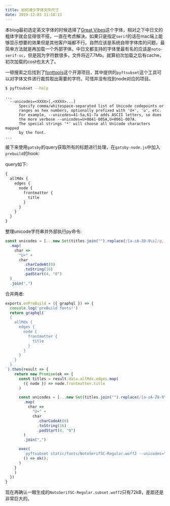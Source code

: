 ```yaml
---
title: 如何减少字体文件尺寸
date: 2019-12-03 11:18:13
---
```


本blog最初选定英文字体的时候选择了[Great Vibes](https://fonts.google.com/specimen/Great+Vibes)这个字体，相对之下中日文的粗体字就会显得很不搭，一直在考虑解决。如果只是指定`serif`的话在mac端上能够显示想要的效果但是其他客户端都不行。自然应该是系统自带字体库的问题，最简单方法就是再加载一个外部字体。中日文都支持的字体里最有名的应该是`noto-serif-sc`，但是因为字符数很多，文件将近7.7Mb。就算初次加载之后有cache，初次加载的cost也太大了。

一顿搜索之后找到了[fonttools](https://github.com/fonttools/fonttools)这个开源项目，其中提供的`pyftsubset`这个工具可以对字体文件进行裁剪取出需要的字符。可惜并没有找到node对应的项目。

```sh
$ pyftsubset --help
```

```
...
  --unicodes=<XXXX>[,<XXXX>...]
      Specify comma/whitespace-separated list of Unicode codepoints or
      ranges as hex numbers, optionally prefixed with 'U+', 'u', etc.
      For example, --unicodes=41-5a,61-7a adds ASCII letters, so does
      the more verbose --unicodes=U+0041-005A,U+0061-007A.
      The special strings '*' will choose all Unicode characters mapped
      by the font.
...
```

接下来使用`gatsby`的query获取所有的标题进行处理，在`gatsby-node.js`中加入`prebuild`的hook:

query如下:

```graphql
{
  allMdx {
    edges {
      node {
        frontmatter {
          title
        }
      }
    }
  }
}
```

整理unicode字符串并外部执行py命令:

```js
const unicodes = [...new Set(titles.join("").replace(/[a-zA-Z0-9\s]/g, ""))]
  .map(
    char =>
      "U+" +
      char
        .charCodeAt(0)
        .toString(16)
        .padStart(4, "0")
  )
  .join(",")
```


合并两者:

```js
exports.onPreBuild = ({ graphql }) => {
  console.log('preBuild fonts!')
  return graphql(`
  {
    allMdx {
      edges {
        node {
          frontmatter {
            title
          }
        }
      }
    }
  }
`).then(result => {
    return new Promise(ok => {
      const titles = result.data.allMdx.edges.map(
        ({ node }) => node.frontmatter.title
      )

      const unicodes = [...new Set(titles.join("").replace(/[a-zA-Z0-9\s]/g, ""))]
        .map(
          char =>
            "U+" +
            char
              .charCodeAt(0)
              .toString(16)
              .padStart(4, "0")
        )
        .join(",")

      exec(
        `pyftsubset static/fonts/NotoSerifSC-Regular.woff2 --unicodes="${unicodes}" --flavor="woff2" `,
        () => ok();
      )
    }
    )
  })
}
```

现在再确认一眼生成的`NotoSerifSC-Regular.subset.woff2`只有72kB，差距还是非常巨大的。